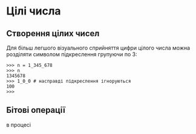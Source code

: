 # Цілі числа

## Створення цілих чисел

Для більш легшого візуального сприйняття цифри цілого числа можна розділяти символом підкреслення групуючи по 3: 

	>>> n = 1_345_678
	>>> n
	1345678
	>>> 1_0_0 # насправді підкреслення ігноруються
	100
	>>>
	
## Бітові операції

в процесі

